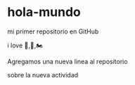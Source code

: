# hola-mundo

mi primer repositorio en GitHub

i love 🐶,🍔,🏍️

Agregamos una nueva linea al repositorio

sobre la nueva actividad

